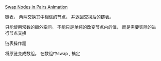 [Swap Nodes in Pairs Animation](https://mp.weixin.qq.com/s?__biz=MzUyNjQxNjYyMg==&mid=2247483773&idx=1&sn=db6cf272df968cd6571eb0bb50ecc721&chksm=fa0e6efccd79e7ea26810d335e6ece9ac23b8e3ac31be00dbd534018737ccb3ef9a00f22aff3&scene=21#wechat_redirect)

链表， 两两交换其中相信的节点， 并返回交换后的链表。

只能使用常数的额外空间。
不能只是单纯的改变节点内的值， 而是需要实际的进行节点交换

链表操作题

将原链变成数组， 在数组中swap , 搞定
